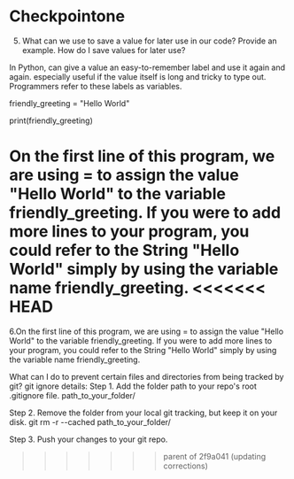 # Checkpointone
5. What can we use to save a value for later use in our code? Provide an example.
How do I save values for later use?

In Python, can give a value an easy-to-remember label and use it again and again.
especially useful if the value itself is long and tricky to type out.
Programmers refer to these labels as variables.

friendly_greeting = "Hello World"

print(friendly_greeting)

On the first line of this program, we are using = to assign the value "Hello World" to the variable friendly_greeting. If you were to add more lines to your program, you could refer to the String "Hello World" simply by using the variable name friendly_greeting.
<<<<<<< HEAD
=======
6.On the first line of this program, we are using = to assign the value "Hello World" to the variable friendly_greeting. If you were to add more lines to your program, you could refer to the String "Hello World" simply by using the variable name friendly_greeting.

What can I do to prevent certain files and directories from being tracked by git?
git ignore
details: Step 1. Add the folder path to your repo's root .gitignore file.
path_to_your_folder/

Step 2. Remove the folder from your local git tracking, but keep it on your disk.
git rm -r --cached path_to_your_folder/

Step 3. Push your changes to your git repo.
>>>>>>> parent of 2f9a041 (updating corrections)

